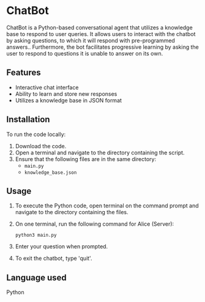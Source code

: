 # ChatBot

ChatBot is a Python-based conversational agent that utilizes a knowledge base to respond to user queries. It allows users to interact with the chatbot by asking questions, to which it will respond with pre-programmed answers.. Furthermore, the bot facilitates progressive learning by asking the user to respond to questions it is unable to answer on its own.

## Features

- Interactive chat interface
- Ability to learn and store new responses
- Utilizes a knowledge base in JSON format

## Installation

To run the code locally:

1. Download the code.
2. Open a terminal and navigate to the directory containing the script.
3. Ensure that the following files are in the same directory:
   - `main.py`
   - `knowledge_base.json`

## Usage

1. To execute the Python code, open terminal on the command prompt and navigate to the directory containing the files.

2. On one terminal, run the following command for Alice (Server):
    ```
    python3 main.py
    ```

3. Enter your question when prompted.

4. To exit the chatbot, type 'quit'.

## Language used

Python
